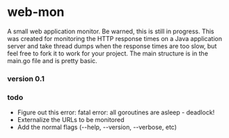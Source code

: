 # web-mon
A small web application monitor.  Be warned, this is still in progress.  This was created for monitoring the HTTP response times on a Java application server and take thread dumps when the response times are too slow, but feel free to fork it to work for your project.  The main structure is in the main.go file and is pretty basic.

### version 0.1

### todo
* Figure out this error:  fatal error: all goroutines are asleep - deadlock!
* Externalize the URLs to be monitored
* Add the normal flags (--help, --version, --verbose, etc)
